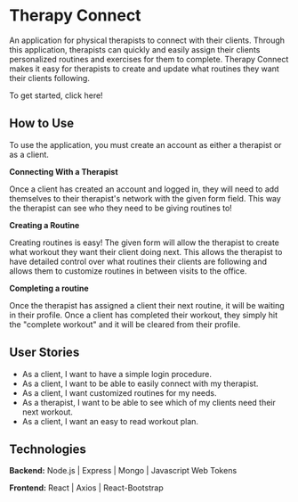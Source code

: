 # Therapy Connect

An application for physical therapists to connect with their clients. Through this application, therapists can quickly and easily assign their clients personalized routines and exercises for them to complete. Therapy Connect makes it easy for therapists to create and update what routines they want their clients following.

To get started, click here!

## How to Use

To use the application, you must create an account as either a therapist or as a client.

**Connecting With a Therapist**

Once a client has created an account and logged in, they will need to add themselves to their therapist's network with the given form field. This way the therapist can see who they need to be giving routines to!

**Creating a Routine**

Creating routines is easy! The given form will allow the therapist to create what workout they want their client doing next. This allows the therapist to have detailed control over what routines their clients are following and allows them to customize routines in between visits to the office.

**Completing a routine**

Once the therapist has assigned a client their next routine, it will be waiting in their profile. Once a client has completed their workout, they simply hit the "complete workout" and it will be cleared from their profile.

## User Stories

* As a client, I want to have a simple login procedure.
* As a client, I want to be able to easily connect with my therapist.
* As a client, I want customized routines for my needs.
* As a therapist, I want to be able to see which of my clients need their next workout.
* As a client, I want an easy to read workout plan.

## Technologies

**Backend:** Node.js | Express | Mongo | Javascript Web Tokens

**Frontend:** React | Axios | React-Bootstrap
